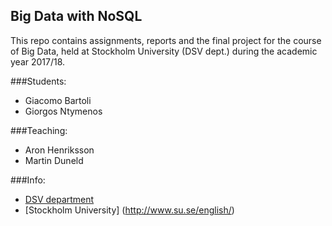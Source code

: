 ## Big Data with NoSQL

This repo contains assignments, reports and the final project for the course of Big Data, held at Stockholm University (DSV dept.) during the academic year 2017/18.

###Students:
 - Giacomo Bartoli
 - Giorgos Ntymenos

###Teaching:
 - Aron Henriksson
 - Martin Duneld

###Info:
- [DSV department](http://dsv.su.se/en/) 
- [Stockholm University] (http://www.su.se/english/)